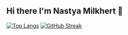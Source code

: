 ## Hi there I'm Nastya Milkhert 👋

[![Top Langs](https://github-readme-stats.vercel.app/api/top-langs/?username=Nasycha&layout=compact)](https://github.com/anuraghazra/github-readme-stats)
[![GitHub Streak](https://github-readme-streak-stats.herokuapp.com/?user=Nasycha)](https://git.io/streak-stats)
<!--

Here are some ideas to get you started:


- 🌱 I’m currently learning Pyton, C/C++
- 👯 I’m looking to collaborate on ...
- 🤔 I’m looking for help with ...
- 💬 Ask me about ...
- 📫 How to reach me: ...
- 😄 Pronouns: ...
- ⚡ Fun fact: ...
-->
